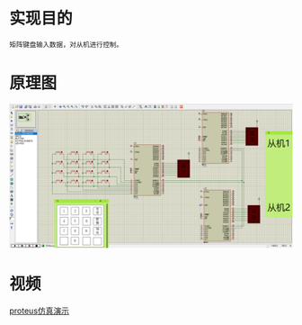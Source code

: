 # 实现目的

    矩阵键盘输入数据，对从机进行控制。

# 原理图

![](接线图.png)

# 视频

[proteus仿真演示](https://keryle.github.io/page/ProteusShow.html)
